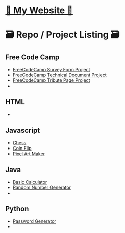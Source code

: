 # [🌼 My Website 🌼](https://kathylam204.github.io/)

# 🗃️ Repo / Project Listing 🗃️

## Free Code Camp
- [FreeCodeCamp Survey Form Project](https://github.com/kathylam204/fccsurveyform)
- [FreeCodeCamp Technical Document Project](https://github.com/kathylam204/fcctechnicaldoc)
- [FreeCodeCamp Tribute Page Project](https://github.com/kathylam204/fcctributepage)
- 

## HTML
- 

## Javascript
- [Chess](https://github.com/kathylam204/chess)
- [Coin Flip](https://github.com/kathylam204/coin-flip) 
- [Pixel Art Maker](https://github.com/kathylam204/pixelart)

## Java
- [Basic Calculator](https://github.com/kathylam204/calculator)
- [Random Number Generator](https://github.com/kathylam204/numbergenerator)
- 

## Python
- [Password Generator](https://github.com/kathylam204/password-generator)
- 


<!---
## C#
*(Projects coming soon)*

## SQL
*(Projects coming soon)*

## Typescript
*(Projects coming soon)*

## C++
*(Projects coming soon)*

## React
*(Projects coming soon)*

## Go
*(Projects coming soon)*
-->

